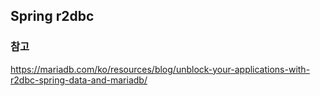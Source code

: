 ## Spring r2dbc


### 참고
https://mariadb.com/ko/resources/blog/unblock-your-applications-with-r2dbc-spring-data-and-mariadb/